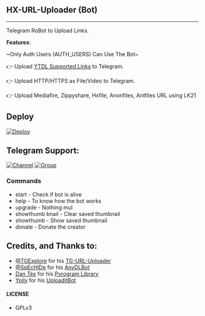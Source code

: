 ﻿## HX-URL-Uploader (Bot)
---

Telegram RoBot to Upload Links.

**Features**:

~Only Auth Users (AUTH_USERS) Can Use The Bot~

👉 Upload [YTDL Supported Links](https://ytdl-org.github.io/youtube-dl/supportedsites.html) to Telegram.

👉 Upload HTTP/HTTPS as File/Video to Telegram.

👉 Upload Mediafire, Zippyshare, Hxfile, Anonfiles, Antfiles URL using LK21

## Deploy
[![Deploy](https://www.herokucdn.com/deploy/button.svg)](https://heroku.com/deploy?template=https://github.com/monumeena875/URL-UploadBot)

## Telegram Support:

[![Channel](https://img.shields.io/badge/TG-Channel-30302f?style=flat&logo=telegram)](https://t.me/hxBots)
[![Group](https://img.shields.io/badge/TG-Group-30302f?style=flat&logo=telegram)](https://t.me/hxSupport)

### Commands

* start             - Check if bot is alive
* help              - To know how the bot works
* upgrade           - Nothing mul
* showthumb       bnail   - Clear saved thumbnail
* showthumb         - Show saved thumbnail
* donate            - Donate the creator

## Credits, and Thanks to:

* [@TGExplore](https://t.me/ViruZs) for his [TG-URL-Uploader](https://github.com/TGExplore/TG-URL-Uploader)
* [@SpEcHlDe](https://t.me/ThankTelegram) for his [AnyDLBot](https://telegram.dog/AnyDLBot)
* [Dan Tès](https://t.me/haskell) for his [Pyrogram Library](https://github.com/pyrogram/pyrogram)
* [Yoily](https://t.me/YoilyL) for his [UploaditBot](https://telegram.dog/UploaditBot)

#### LICENSE
- GPLv3
